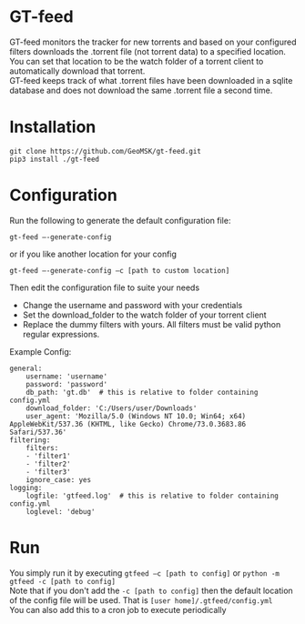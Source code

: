 # GT-feed
GT-feed monitors the tracker for new torrents and based on your configured filters downloads the .torrent file (not torrent data) to a specified location. You can set that location to be the watch folder of a torrent client to automatically download that torrent.  
GT-feed keeps track of what .torrent files have been downloaded in a sqlite database and does not download the same .torrent file a second time.


# Installation
```
git clone https://github.com/GeoMSK/gt-feed.git
pip3 install ./gt-feed
```

# Configuration
Run the following to generate the default configuration file:
```
gt-feed –-generate-config
```
or if you like another location for your config
```
gt-feed –-generate-config –c [path to custom location]
```

Then edit the configuration file to suite your needs

- Change the username and password with your credentials
- Set the download_folder to the watch folder of your torrent client
- Replace the dummy filters with yours. All filters must be valid python regular expressions.

Example Config:
```
general:
    username: 'username'
    password: 'password'
    db_path: 'gt.db'  # this is relative to folder containing config.yml
    download_folder: 'C:/Users/user/Downloads'
    user_agent: 'Mozilla/5.0 (Windows NT 10.0; Win64; x64) AppleWebKit/537.36 (KHTML, like Gecko) Chrome/73.0.3683.86 Safari/537.36'
filtering:
    filters:
    - 'filter1'
    - 'filter2'
    - 'filter3'
    ignore_case: yes
logging:
    logfile: 'gtfeed.log'  # this is relative to folder containing config.yml
    loglevel: 'debug'
```

# Run
You simply run it by executing ```gtfeed –c [path to config]``` or ```python -m gtfeed -c [path to config]```  
Note that if you don't add the ```-c [path to config]``` then the default location of the config file will be used. That is ```[user home]/.gtfeed/config.yml```  
You can also add this to a cron job to execute periodically
